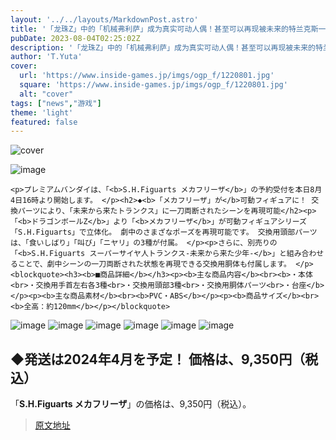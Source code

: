 ```yaml
---
layout: '../../layouts/MarkdownPost.astro'
title: '「龙珠Z」中的「机械弗利萨」成为真实可动人偶！甚至可以再现被未来的特兰克斯一刀两断的场景'
pubDate: 2023-08-04T02:25:02Z
description: '「龙珠Z」中的「机械弗利萨」成为真实可动人偶！甚至可以再现被未来的特兰克斯一刀两断的场景'
author: 'T.Yuta'
cover:
  url: 'https://www.inside-games.jp/imgs/ogp_f/1220801.jpg'
  square: 'https://www.inside-games.jp/imgs/ogp_f/1220801.jpg'
  alt: "cover"
tags: ["news","游戏"]
theme: 'light'
featured: false
---
```


![cover](https://www.inside-games.jp/imgs/ogp_f/1220801.jpg)

![image](https://www.inside-games.jp/imgs/zoom/1220801.jpg)

    <p>プレミアムバンダイは、「<b>S.H.Figuarts メカフリーザ</b>」の予約受付を本日8月4日16時より開始します。 </p><h2>◆<b>「メカフリーザ」が</b>可動フィギュアに！ 交換パーツにより、「未来から来たトランクス」に一刀両断されたシーンを再現可能</h2><p>「<b>ドラゴンボールZ</b>」より「<b>メカフリーザ</b>」が可動フィギュアシリーズ「S.H.Figuarts」で立体化。 劇中のさまざなポーズを再現可能です。 交換用頭部パーツは、「食いしばり」「叫び」「ニヤリ」の3種が付属。 </p><p>さらに、別売りの「<b>S.H.Figuarts スーパーサイヤ人トランクス-未来から来た少年-</b>」と組み合わせることで、劇中シーンの一刀両断された状態を再現できる交換用胴体も付属します。 </p><blockquote><h3><b>■商品詳細</b></h3><p><b>主な商品内容</b><br><b>・本体<br>・交換用手首左右各3種<br>・交換用頭部3種<br>・交換用胴体パーツ<br>・台座</b></p><p><b>主な商品素材</b><br><b>PVC・ABS</b></p><p><b>商品サイズ</b><br><b>全高：約120mm</b></p></blockquote>

![image](https://www.inside-games.jp/imgs/zoom/1220802.jpg)
![image](https://www.inside-games.jp/imgs/zoom/1220803.jpg)
![image](https://www.inside-games.jp/imgs/zoom/1220804.jpg)
![image](https://www.inside-games.jp/imgs/zoom/1220805.jpg)
![image](https://www.inside-games.jp/imgs/zoom/1220807.jpg)
![image](https://www.inside-games.jp/imgs/zoom/1220808.jpg)

<h2>◆発送は2024年4月を予定！ 価格は、<b>9,350円（税込）</b></h2><p>「<b>S.H.Figuarts メカフリーザ</b>」の価格は、9,350円（税込）。

>[原文地址](https://www.inside-games.jp/article/2023/08/04/147627.html)  